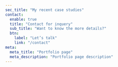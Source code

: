 ```yaml
---
sec_title: "My recent case studies"
contact:
  enable: true
  title: "Contact for inquery"
  sub_title: "Want to know the more details?"
  btn:
    label: "Let’s talk"
    link: "/contact"
meta:
  meta_title: "Portfolio page"
  meta_description: "Portfolio page description"
---
```

